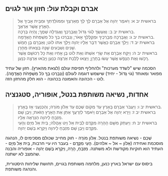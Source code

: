 ## אברם וקבלת עול: חזון אור לגוים

> בראשית יב א: וַיֹּאמֶר יְהוָה אֶל אַבְרָם לֶךְ לְךָ מֵאַרְצְךָ וּמִמּוֹלַדְתְּךָ וּמִבֵּית אָבִיךָ אֶל הָאָרֶץ אֲשֶׁר אַרְאֶךָּ.  
> בראשית יב ב: וְאֶעֶשְׂךָ לְגוֹי גָּדוֹל וַאֲבָרֶכְךָ וַאֲגַדְּלָה שְׁמֶךָ; וֶהְיֵה בְּרָכָה.  
> בראשית יב ג: וַאֲבָרְכָה מְבָרְכֶיךָ וּמְקַלֶּלְךָ אָאֹר; וְנִבְרְכוּ בְךָ כֹּל מִשְׁפְּחֹת הָאֲדָמָה.  
> בראשית יב ד: וַיֵּלֶךְ אַבְרָם כַּאֲשֶׁר דִּבֶּר אֵלָיו יְהוָה וַיֵּלֶךְ אִתּוֹ לוֹט; וְאַבְרָם בֶּן חָמֵשׁ שָׁנִים וְשִׁבְעִים שָׁנָה בְּצֵאתוֹ מֵחָרָן.  
> בראשית יב ה: וַיִּקַּח אַבְרָם אֶת שָׂרַי אִשְׁתּוֹ וְאֶת לוֹט בֶּן אָחִיו וְאֶת כָּל רְכוּשָׁם אֲשֶׁר רָכָשׁוּ וְאֶת הַנֶּפֶשׁ אֲשֶׁר עָשׂוּ בְחָרָן; וַיֵּצְאוּ לָלֶכֶת אַרְצָה כְּנַעַן וַיָּבֹאוּ אַרְצָה כְּנָעַן.  

הסכמה שיש "לשדד מערכות" ולהחליף תפיסת עולם (לצאת מהארץ).
חזון של עתיד מפואר ומאוחד (גוֹי גָּדוֹל - יחיד) שישמש דוגמה לעולם (וְנִבְרְכוּ בְךָ כֹּל מִשְׁפְּחֹת הָאֲדָמָה).
לוט - הכהונה והאמונה בכהונה - הוא חלק מהחזון הזה.

## אחדות, נשיאה משותפת בנטל, אופוריה, סטגנציה

> בראשית יב ו: וַיַּעֲבֹר אַבְרָם בָּאָרֶץ עַד מְקוֹם שְׁכֶם עַד אֵלוֹן מוֹרֶה; וְהַכְּנַעֲנִי אָז בָּאָרֶץ.  
> בראשית יב ז: וַיֵּרָא יְהוָה אֶל אַבְרָם וַיֹּאמֶר לְזַרְעֲךָ אֶתֵּן אֶת הָאָרֶץ הַזֹּאת; וַיִּבֶן שָׁם מִזְבֵּחַ לַיהוָה הַנִּרְאֶה אֵלָיו.  
> בראשית יב ח: וַיַּעְתֵּק מִשָּׁם הָהָרָה מִקֶּדֶם לְבֵית אֵל וַיֵּט אָהֳלֹה; בֵּית אֵל מִיָּם וְהָעַי מִקֶּדֶם וַיִּבֶן שָׁם מִזְבֵּחַ לַיהוָה וַיִּקְרָא בְּשֵׁם יְהוָה.  

שְׁכֶם - נשיאה משותפת בנטל.
אֵלוֹן מוֹרֶה - חוק מחייב שכולם מסכימים לו, הנהגה מוסכמת ואחידה (אֵלוֹן ~ אל ~ אלהים).
הָעַי מִקֶּדֶם - בעבר היו עיי חרבות, בֵּית אֵל מִיָּם - העתיד הוא חוקיות מקודשת ולא משתנה.
מִזְבֵּחַ, הָרָה, וַיִּקְרָא בְּשֵׁם יְהוָה - אופוריה והבנה שהמצב לא ישתנה.

<history>
ביסוס עם ישראל בארץ כנען, מלחמה משותפת בגויים, תחושת שליחות היסטורית, והנהגה משותפת.
</history>


